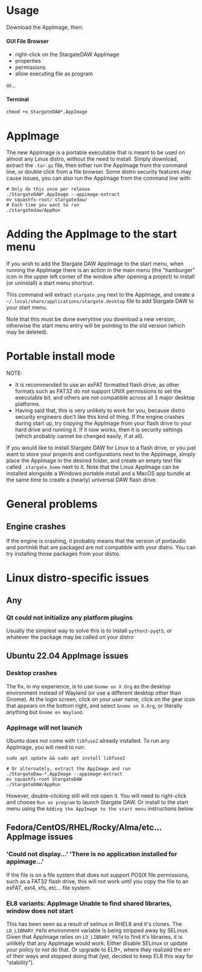 # Usage
Download the AppImage, then:
#### GUI File Browser
- right-click on the StargateDAW AppImage
- properties
- permissions
- allow executing file as program

or...
#### Terminal
```
chmod +x StargateDAW*.AppImage
```

# AppImage
The new AppImage is a portable executable that is meant to be used on almost
any Linux distro, without the need to install.  Simply download, extract the
`.tar.gz` file, then either run the AppImage from the command line, or double
click from a file browser.  Some distro security features may cause issues,
you can also run the AppImage from the command line with:
```
# Only do this once per release
./StargateDAW*.AppImage --appimage-extract
mv squashfs-root/ stargatedaw/
# Each time you want to run
./stargatedaw/AppRun
```

# Adding the AppImage to the start menu
If you wish to add the Stargate DAW AppImage to the start menu, when running
the AppImage there is an action in the main menu (the "hamburger" icon in the
upper left corner of the window after opening a project) to install (or
uninstall) a start menu shortcut.

This command will extract `stargate.png` next to the AppImage, and create
a `~/.local/share/applications/stargate.desktop` file to add Stargate DAW
to your start menu.

Note that this must be done everytime you download a new version, otherwise
the start menu entry will be pointing to the old version (which may be
deleted).

# Portable install mode
NOTE:
- It is recommended to use an exFAT formatted flash drive, as other formats
  such as FAT32 do not support  UNIX permissions to set the executable bit,
  and others are not compatible across all 3 major desktop platforms.
- Having said that, this is very unlikely to work for you, because distro
  security engineers don't like this kind of thing.  If the engine crashes
  during start up, try copying the AppImage from your flash drive to your
  hard drive and running it.  If it now works, then it is security settings
  (which probably cannot be changed easily, if at all).

If you would like to install Stargate DAW for Linux to a flash drive, or you
just want to store your projects and configurations next to the AppImage,
simply place the AppImage in the desired folder, and create an empty text file
called `_stargate_home` next to it.  Note that the Linux AppImage can be
installed alongside a Windows portable install and a MacOS app bundle at the
same time to create a (nearly) universal DAW flash drive.
# General problems
## Engine crashes
If the engine is crashing, it probably means that the version of portaudio
and portmidi that are packaged are not compatible with your distro.  You
can try installing those packages from your distro.

# Linux distro-specific issues
## Any
### Qt could not initialize any platform plugins
Usually the simplest way to solve this is to install `python3-pyqt5`, or 
whatever the package may be called on your distro

## Ubuntu 22.04 AppImage issues
### Desktop crashes
The fix, in my experience, is to use `Gnome on X.Org` as the desktop
environment instead of Wayland (or use a different desktop other than Gnome).
At the login screen, click on your user name, click on the gear icon that
appears on the bottom right, and select `Gnome on X.Org`, or literally anything
but `Gnome on Wayland`.

### AppImage will not launch
Ubuntu does not come with `libfuse2` already installed.  To run any AppImage,
you will need to run:
```
sudo apt update && sudo apt install libfuse2

# Or alternately, extract the AppImage and run
./StargateDaw-*.AppImage --appimage-extract
mv squashfs-root StargateDAW
./StargateDAW/AppRun
```

However, double-clicking still will not open it.  You will need to right-click
and choose `Run as program` to launch Stargate DAW.  Or install to the start
menu using the `Adding the AppImage to the start menu` instructions below.

## Fedora/CentOS/RHEL/Rocky/Alma/etc... AppImage issues
### 'Could not display...' 'There is no application installed for appimage...'
If the file is on a file system that does not support POSIX file
permissions, such as a FAT32 flash drive, this will not work until you copy
the file to an exFAT, ext4, xfs, etc... file system.

### EL8 variants: AppImage Unable to find shared libraries, window does not start
This has been seen as a result of selinux in RHEL8 and it's clones.  The
`LD_LIBRARY_PATH` environment variable is being stripped away by SELinux.
Given that AppImage relies on `LD_LIBRARY_PATH` to find it's libraries, it is
unlikely that any AppImage would work.  Either disable SELinux or update your
policy to not do that.  Or upgrade to EL9+, where they realized the err of
their ways and stopped doing that (yet, decided to keep EL8 this way for
"stability").

